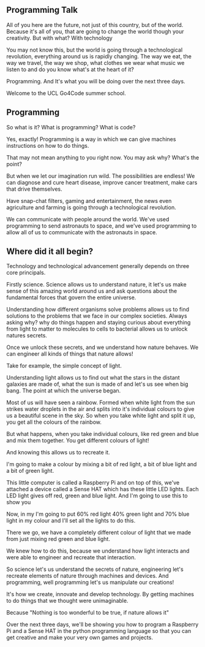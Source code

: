 ## Programming Talk

All of you here are the future, not just of this country, but of the world. Because it's all of you, that are going to change the world though your creativity. But with what? With technology

You may not know this, but the world is going through a technological revolution, everything around us is rapidly changing. The way we eat, the way we travel, the way we shop, what clothes we wear what music we listen to and do you know what's at the heart of it?

Programming. And It's what you will be doing over the next three days.

Welcome to the UCL Go4Code summer school.

## Programming

So what is it? What is programming? What is code?

Yes, exactly! Programming is a way in which we can give machines instructions on how to do things.

That may not mean anything to you right now. You may ask why? What's the point?

But when we let our imagination run wild. The possibilities are endless! We can diagnose and cure heart disease, improve cancer treatment, make cars that drive themselves.

Have snap-chat filters, gaming and entertainment, the news even agriculture and farming is going through a technological revolution.

We can communicate with people around the world. We've used programming to send astronauts to space, and we've used programming to allow all of us to communicate with the astronauts in space.

## Where did it all begin?

Technology and technological advancement generally depends on three core principals.

Firstly science. Science allows us to understand nature, it let's us make sense of this amazing world around us and ask questions about the fundamental forces that govern the entire universe.

Understanding how different organisms solve problems allows us to find solutions to the problems that we face in our complex societies.
Always asking why? why do things happen and staying curious about everything from light to matter to molecules to cells to bacterial allows us to unlock natures secrets.

Once we unlock these secrets, and we understand how nature behaves. We can engineer all kinds of things that nature allows!

Take for example, the simple concept of light.

Understanding light allows us to find out what the stars in the distant galaxies are made of, what the sun is made of and let's us see when big bang. The point at which the universe began.

Most of us will have seen a rainbow. Formed when white light from the sun strikes water droplets in the air and splits into it's individual colours to give us a beautiful scene in the sky. So when you take white light and split it up, you get all the colours of the rainbow.

But what happens, when you take individual colours, like red green and blue and mix them together. You get different colours of light!

And knowing this allows us to recreate it.

I'm going to make a colour by mixing a bit of red light, a bit of blue light and a bit of green light.

This little computer is called a Raspberry Pi and on top of this, we've attached a device called a Sense HAT which has these little LED lights. Each LED light gives off red, green and blue light. And I'm going to use this to show you

Now, in my  I'm going to put 60% red light 40% green light and 70% blue light in my colour and I'll set all the lights to do this.

There we go, we have a completely different colour of light that we made from just mixing red green and blue light.

We knew how to do this, because we understand how light interacts and were able to engineer and recreate that interaction.

So science let's us understand the secrets of nature, engineering let's recreate elements of nature through machines and devices. And programming, well programming let's us manipulate our creations!

It's how we create, innovate and develop technology. By getting machines to do things that we thought were unimaginable.

Because "Nothing is too wonderful to be true, if nature allows it" 

Over the next three days, we'll be showing you how to program a Raspberry Pi and a Sense HAT in the python programming language so that you can get creative and make your very own games and projects.
